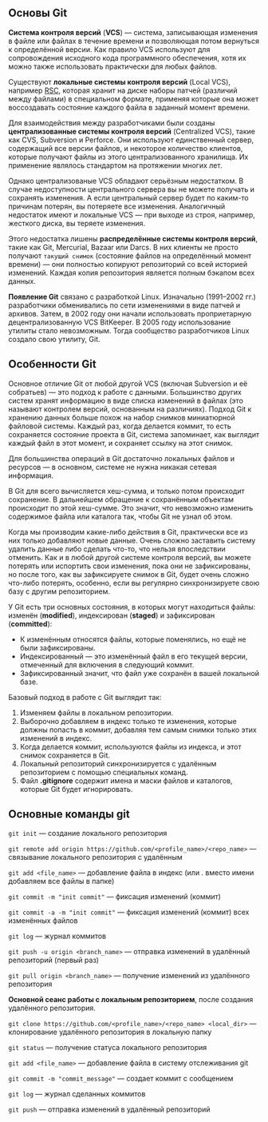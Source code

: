 ## Основы Git

**Система контроля версий** (**VCS**) — система, записывающая изменения в файле или файлах в течение времени и позволяющая потом вернуться к определённой версии.
Как правило VCS используют для сопровождения исходного кода программного обеспечения, хотя их можно также использовать практически для любых файлов.

Существуют **локальные системы контроля версий** (Local VCS), например [RSC](https://www.gnu.org/software/rcs/), которая хранит на диске наборы патчей
(различий между файлами) в специальном формате, применяя которые она может воссоздавать состояние каждого файла в заданный момент времени.

Для взаимодействия между разработчиками были созданы **централизованные системы контроля версий** (Centralized VCS), такие как CVS, Subversion и Perforce.
Они используют единственный сервер, содержащий все версии файлов, и некоторое количество клиентов, которые получают файлы из этого централизованного хранилища.
Их применение являлось стандартом на протяжении многих лет.

Однако централизованые VCS обладают серьёзным недостатком. В случае недоступности центрального сервера вы не можете получать и сохранять изменения.
А если центральный сервер будет по каким-то причинам потерян, вы потеряете все изменения. Аналогичный недостаток имеют и локальные VCS —
при выходе из строя, например, жесткого диска, вы теряете изменения.

Этого недостатка лишены **распределённые системы контроля версий**, такие как Git, Mercurial, Bazaar или Darcs. В них клиенты не просто получают `такущий снимок`
(состояние файлов на определённый момент времени) — они полностью копируют репозиторий со всей историей изменений.
Каждая копия репозитория является полным бэкапом всех данных.

**Появление Git** связано с разработкой Linux. Изначально (1991–2002 гг.) разработчики обменивались по сети изменениями в виде патчей и архивов.
Затем, в 2002 году они начали использовать проприетарную децентрализованную VCS BitKeeper. В 2005 году использование утилиты стало невозможным.
Тогда сообщество разработчиков Linux создало свою утилиту, Git.

## Особенности Git

Основное отличие Git от любой другой VCS (включая Subversion и её собратьев) — это подход к работе с данными.
Большинство других систем хранят информацию в виде списка изменений в файлах (это называют контролем версий, основанным на различиях).
Подход Git к хранению данных больше похож на набор снимков миниатюрной файловой системы.
Каждый раз, когда делается коммит, то есть сохраняется состояние проекта в Git, система запоминает, как выглядит каждый файл в этот момент,
и сохраняет ссылку на этот снимок.

Для большинства операций в Git достаточно локальных файлов и ресурсов — в основном, системе не нужна никакая сетевая информация.

В Git для всего вычисляется хеш-сумма, и только потом происходит сохранение. В дальнейшем обращение к сохранённым объектам происходит по этой хеш-сумме.
Это значит, что невозможно изменить содержимое файла или каталога так, чтобы Git не узнал об этом.

Когда мы производим какие-либо действия в Git, практически все из них только добавляют новые данные.
Очень сложно заставить систему удалить данные либо сделать что-то, что нельзя впоследствии отменить.
Как и в любой другой системе контроля версий, вы можете потерять или испортить свои изменения, пока они не зафиксированы,
но после того, как вы зафиксируете снимок в Git, будет очень сложно что-либо потерять, особенно,
если вы регулярно синхронизируете свою базу с другим репозиторием.

У Git есть три основных состояния, в которых могут находиться файлы: изменён (**modified**), индексирован (**staged**) и зафиксирован (**committed**):
- К изменённым относятся файлы, которые поменялись, но ещё не были зафиксированы.
- Индексированный — это изменённый файл в его текущей версии, отмеченный для включения в следующий коммит.
- Зафиксированный значит, что файл уже сохранён в вашей локальной базе.

Базовый подход в работе с Git выглядит так:
1. Изменяем файлы в локальном репозитории.
2. Выборочно добавляем в индекс только те изменения, которые должны попасть в коммит, добавляя тем самым снимки только этих изменений в индекс.
3. Когда делается коммит, используются файлы из индекса, и этот снимок сохраняется в Git.
4. Локальный репозиторий синхронизируется с удалённым репозиторием с помощью специальных команд.
5. Файл **.gitignore** содержит имена и маски файлов и каталогов, которые Git будет игнорировать.

## Основные команды git

`git init` — создание локального репозитория

`git remote add origin https://github.com/<profile_name>/<repo_name>` — связывание локального репозитория с удалённым

`git add <file_name>` — добавление файла в индекс (или . вместо имени добавляем все файлы в папке)

`git commit -m "init commit"` — фиксация изменений (коммит)

`git commit -a -m "init commit"` — фиксация изменений (коммит) всех изменённых файлов

`git log` — журнал коммитов

`git push -u origin <branch_name>` — отправка изменений в удалённый репозиторий (первый раз)

`git pull origin <branch_name>` — получение изменений из удалённого репозитория

**Основной сеанс работы с локальным репозиторием**, после создания удалённого репозитория.

`git clone https://github.com/<profile_name>/<repo_name> <local_dir>` — клонирование удалённого репозитория в локальную папку

`git status` — получение статуса локального репозитория

`git add <file_name>` — добавление файла в систему отслеживания git

`git commit -m "commit_message"` — создает коммит с сообщением

`git log` — журнал сделанных коммитов

`git push` — отправка изменений в удалённый репозиторий